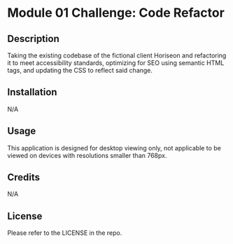 # Module 01 Challenge: Code Refactor

## Description

Taking the existing codebase of the fictional client Horiseon and refactoring it to meet accessibility standards, optimizing for SEO using semantic HTML tags, and updating the CSS to reflect said change.

## Installation

N/A

## Usage

This application is designed for desktop viewing only, not applicable to be viewed on devices with resolutions smaller than 768px.

## Credits

N/A

## License

Please refer to the LICENSE in the repo.
